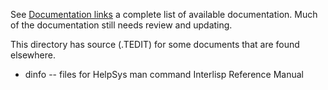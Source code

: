 See [Documentation links](https://github.com/Interlisp/medley/wiki/Documentation)
a complete list of available documentation. Much of the documentation still
needs review and updating.

This directory has source (.TEDIT) for some documents that are found elsewhere.


* dinfo  -- files for HelpSys man command Interlisp Reference Manual
 
 
